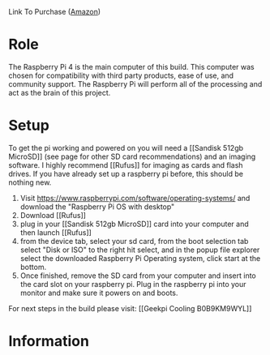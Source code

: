 Link To Purchase ([Amazon](https://www.amazon.com/Raspberry-Quad-core-Cortex-A72-Wireless-Bluetooth/dp/B0B6VR1K5Q/))

# Role 
The Raspberry Pi 4 is the main computer of this build. This computer was chosen for compatibility with third party products, ease of use, and community support. The Raspberry Pi will perform all of the processing and act as the brain of this project.
# Setup
To get the pi working and powered on you will need a [[Sandisk 512gb MicroSD]] (see page for other SD card recommendations) and an imaging software. I highly recommend [[Rufus]] for imaging as cards and flash drives. If you have already set up a raspberry pi before, this should be nothing new.

1. Visit https://www.raspberrypi.com/software/operating-systems/ and download the "Raspberry Pi OS with desktop"
2. Download [[Rufus]]
3. plug in your [[Sandisk 512gb MicroSD]] card into your computer and then launch [[Rufus]]
4. from the device tab, select your sd card, from the boot selection tab select "Disk or ISO" to the right hit select, and in the popup file explorer select the downloaded Raspberry Pi Operating system, click start at the bottom.
5. Once finished, remove the SD card from your computer and insert into the card slot on your raspberry pi. Plug in the raspberry pi into your monitor and make sure it powers on and boots. 

For next steps in the build please visit: [[Geekpi Cooling B0B9KM9WYL]]
# Information

